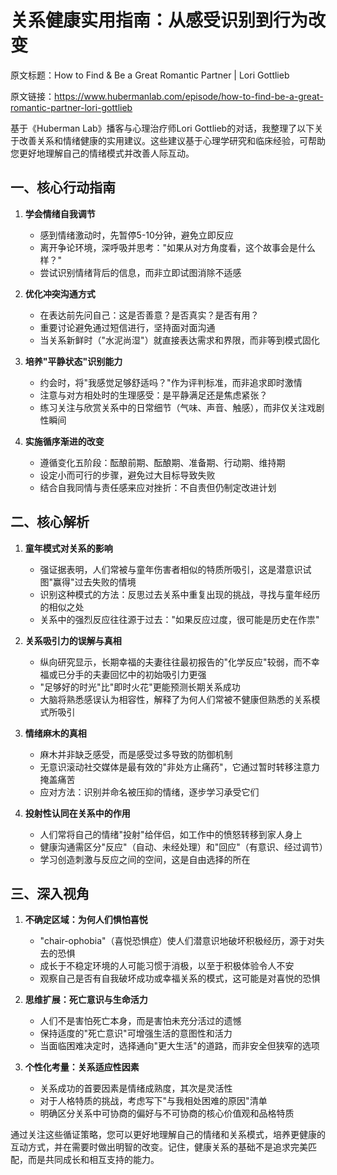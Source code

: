 # 关系健康实用指南：从感受识别到行为改变

原文标题：How to Find & Be a Great Romantic Partner | Lori Gottlieb

原文链接：https://www.hubermanlab.com/episode/how-to-find-be-a-great-romantic-partner-lori-gottlieb

<YouTube videoId="lYK4UFf8mlc" />


基于《Huberman Lab》播客与心理治疗师Lori Gottlieb的对话，我整理了以下关于改善关系和情绪健康的实用建议。这些建议基于心理学研究和临床经验，可帮助您更好地理解自己的情绪模式并改善人际互动。

## 一、核心行动指南

1. **学会情绪自我调节**
   - 感到情绪激动时，先暂停5-10分钟，避免立即反应
   - 离开争论环境，深呼吸并思考："如果从对方角度看，这个故事会是什么样？"
   - 尝试识别情绪背后的信息，而非立即试图消除不适感

2. **优化冲突沟通方式**
   - 在表达前先问自己：这是否善意？是否真实？是否有用？
   - 重要讨论避免通过短信进行，坚持面对面沟通
   - 当关系新鲜时（"水泥尚湿"）就直接表达需求和界限，而非等到模式固化

3. **培养"平静状态"识别能力**
   - 约会时，将"我感觉足够舒适吗？"作为评判标准，而非追求即时激情
   - 注意与对方相处时的生理感受：是平静满足还是焦虑紧张？
   - 练习关注与欣赏关系中的日常细节（气味、声音、触感），而非仅关注戏剧性瞬间

4. **实施循序渐进的改变**
   - 遵循变化五阶段：酝酿前期、酝酿期、准备期、行动期、维持期
   - 设定小而可行的步骤，避免过大目标导致失败
   - 结合自我同情与责任感来应对挫折：不自责但仍制定改进计划

## 二、核心解析

1. **童年模式对关系的影响**
   - 强证据表明，人们常被与童年伤害者相似的特质所吸引，这是潜意识试图"赢得"过去失败的情境
   - 识别这种模式的方法：反思过去关系中重复出现的挑战，寻找与童年经历的相似之处
   - 关系中的强烈反应往往源于过去："如果反应过度，很可能是历史在作祟"

2. **关系吸引力的误解与真相**
   - 纵向研究显示，长期幸福的夫妻往往最初报告的"化学反应"较弱，而不幸福或已分手的夫妻回忆中的初始吸引力更强
   - "足够好的时光"比"即时火花"更能预测长期关系成功
   - 大脑将熟悉感误认为相容性，解释了为何人们常被不健康但熟悉的关系模式所吸引

3. **情绪麻木的真相**
   - 麻木并非缺乏感受，而是感受过多导致的防御机制
   - 无意识滚动社交媒体是最有效的"非处方止痛药"，它通过暂时转移注意力掩盖痛苦
   - 应对方法：识别并命名被压抑的情绪，逐步学习承受它们

4. **投射性认同在关系中的作用**
   - 人们常将自己的情绪"投射"给伴侣，如工作中的愤怒转移到家人身上
   - 健康沟通需区分"反应"（自动、未经处理）和"回应"（有意识、经过调节）
   - 学习创造刺激与反应之间的空间，这是自由选择的所在

## 三、深入视角

1. **不确定区域：为何人们惧怕喜悦**
   - "chair-ophobia"（喜悦恐惧症）使人们潜意识地破坏积极经历，源于对失去的恐惧
   - 成长于不稳定环境的人可能习惯于消极，以至于积极体验令人不安
   - 观察自己是否有自我破坏成功或幸福关系的模式，这可能是对喜悦的恐惧

2. **思维扩展：死亡意识与生命活力**
   - 人们不是害怕死亡本身，而是害怕未充分活过的遗憾
   - 保持适度的"死亡意识"可增强生活的意图性和活力
   - 当面临困难决定时，选择通向"更大生活"的道路，而非安全但狭窄的选项

3. **个性化考量：关系适应性因素**
   - 关系成功的首要因素是情绪成熟度，其次是灵活性
   - 对于人格特质的挑战，考虑写下"与我相处困难的原因"清单
   - 明确区分关系中可协商的偏好与不可协商的核心价值观和品格特质

通过关注这些循证策略，您可以更好地理解自己的情绪和关系模式，培养更健康的互动方式，并在需要时做出明智的改变。记住，健康关系的基础不是追求完美匹配，而是共同成长和相互支持的能力。